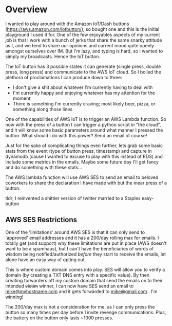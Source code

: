 # Overview
I wanted to play around with the Amazon IoT/Dash buttons (https://aws.amazon.com/iotbutton/), so bought one and this is the initial playground I used it for.  One of the few enjoyables aspects of my current job is that I work with a bunch of jerks
that share the same snarky attitude as I, and we tend to share our opinions and current mood quite openly amongst ourselves over IM.  But I'm lazy, and typing is hard, so I wanted to simply my broadcasts.  Hence the IoT button.

The IoT button has 3 possible states it can generate (single press, double press, long press) and communicate to the AWS IoT cloud.  So I boiled the plethora of proclamations I can produce down to three:

* I don't give a shit about whatever I'm currently having to deal with
* I'm currently happy and enjoying whatever has my attention for the moment
* There is something I'm currently craving; most likely beer, pizza, or something along those lines

One of the capabilities of AWS IoT is to trigger an AWS Lambda function.  So now with the press of a button I can trigger a python script in "the cloud", and it will know some basic parameters around what manner I pressed the button.  What should I do with this power?  Send an email of course!

Just for the sake of complicating things even further, lets grab some basic stats from the event (type of button press; timestamp) and capture in dynamodb (cause I wanted to excuse to play with this instead of RDS) and include some metrics in the emails.  Maybe some future day I'll get fancy and do something with these stats...

The AWS lambda function will use AWS SES to send an email to beloved coworkers to share the declaration I have made with but the mear press of a button.

tldr; I reinvented a shittier version of twitter married to a Staples easy-button

## AWS SES Restrictions
One of the 'limitations' around AWS SES is that it can only send to 'approved' email addresses and it has a 200/day rolling max for emails.  I totally get (and support) why these limitations are put in place (AWS doesn't want to be a spamhaus), but I can't have the beneficiaries of words of wisdom being notified/authorized *before* they start to receive the emails, let alone have an easy way of opting out.

This is where custom domain comes into play.  SES will allow you to verify a domain (by creating a TXT DNS entry with a specific value).  By then creating forwarders off my custom domain that send the emails on to their intended ~~victim~~ winner, I can now have SES send an email to mike@myhostname.com and it gets forwarded to mike@gmail.com .  I'm winning!

The 200/day max is not a consideration for me, as I can only press the button so many times per day before I invite revenge communications.  Plus, the battery on the button only lasts ~1000 presses.


